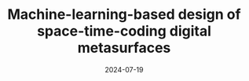 ---
title: "Machine-learning-based design of space-time-coding digital metasurfaces"
date: 2024-07-19
authors: ["M. Rossi", "G. Castaldi", "V. Galdi"]
publication_types: ["1"]
abstract: ""
featured: false
publication: "*IEEE Antennas and Propagation Society International Symposium*"
---